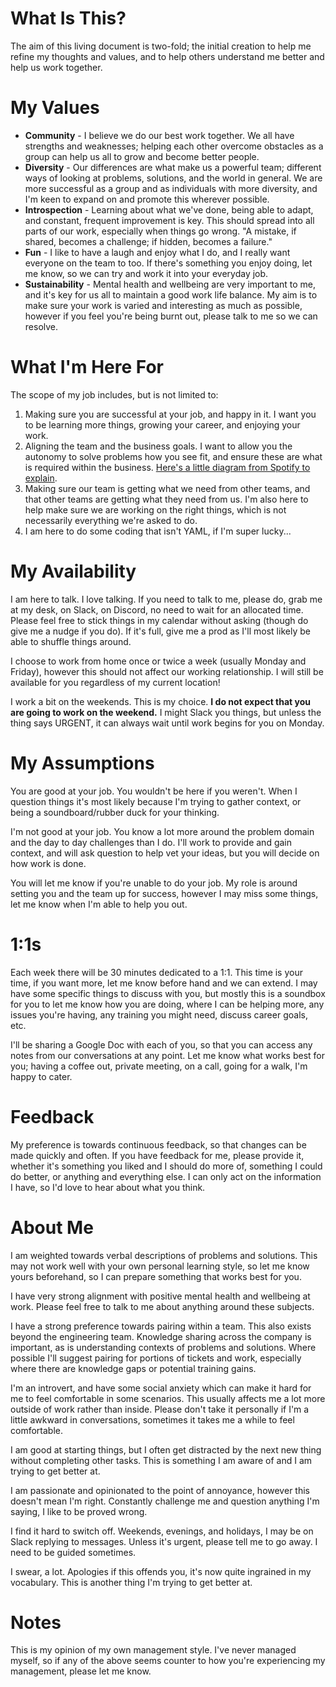 # What Is This?

The aim of this living document is two-fold; the initial creation to help me refine my thoughts and values, and to help others understand me better and help us work together.


# My Values

* **Community** - I believe we do our best work together. We all have strengths and weaknesses; helping each other overcome obstacles as a group can help us all to grow and become better people.
* **Diversity** - Our differences are what make us a powerful team; different ways of looking at problems, solutions, and the world in general. We are more successful as a group and as individuals with more diversity, and I'm keen to expand on and promote this wherever possible.
* **Introspection** - Learning about what we've done, being able to adapt, and constant, frequent improvement is key. This should spread into all parts of our work, especially when things go wrong. "A mistake, if shared, becomes a challenge; if hidden, becomes a failure."
* **Fun** - I like to have a laugh and enjoy what I do, and I really want everyone on the team to too. If there's something you enjoy doing, let me know, so we can try and work it into your everyday job.
* **Sustainability** - Mental health and wellbeing are very important to me, and it's key for us all to maintain a good work life balance. My aim is to make sure your work is varied and interesting as much as possible, however if you feel you're being burnt out, please talk to me so we can resolve.

# What I'm Here For

The scope of my job includes, but is not limited to:

1. Making sure you are successful at your job, and happy in it. I want you to be learning more things, growing your career, and enjoying your work. 
2. Aligning the team and the business goals. I want to allow you the autonomy to solve problems how you see fit, and ensure these are what is required within the business. [Here's a little diagram from Spotify to explain](https://cdn-images-1.medium.com/max/1600/1*3PQHnnpNKsVAJhNts_GhPQ.png).
3. Making sure our team is getting what we need from other teams, and that other teams are getting what they need from us. I'm also here to help make sure we are working on the right things, which is not necessarily everything we're asked to do.
4. I am here to do some coding that isn't YAML, if I'm super lucky...

# My Availability

I am here to talk. I love talking. If you need to talk to me, please do, grab me at my desk, on Slack, on Discord, no need to wait for an allocated time. Please feel free to stick things in my calendar without asking (though do give me a nudge if you do). If it's full, give me a prod as I'll most likely be able to shuffle things around.

I choose to work from home once or twice a week (usually Monday and Friday), however this should not affect our working relationship. I will still be available for you regardless of my current location!

I work a bit on the weekends. This is my choice. **I do not expect that you are going to work on the weekend.** I might Slack you things, but unless the thing says URGENT, it can always wait until work begins for you on Monday.


# My Assumptions

You are good at your job. You wouldn't be here if you weren't. When I question things it's most likely because I'm trying to gather context, or being a soundboard/rubber duck for your thinking.

I'm not good at your job. You know a lot more around the problem domain and the day to day challenges than I do. I'll work to provide and gain context, and will ask question to help vet your ideas, but you will decide on how work is done.

You will let me know if you're unable to do your job. My role is around setting you and the team up for success, however I may miss some things, let me know when I'm able to help you out.


# 1:1s

Each week there will be 30 minutes dedicated to a 1:1. This time is your time, if you want more, let me know before hand and we can extend. I may have some specific things to discuss with you, but mostly this is a soundbox for you to let me know how you are doing, where I can be helping more, any issues you're having, any training you might need, discuss career goals, etc.

I'll be sharing a Google Doc with each of you, so that you can access any notes from our conversations at any point. Let me know what works best for you; having a coffee out, private meeting, on a call, going for a walk, I'm happy to cater.


# Feedback

My preference is towards continuous feedback, so that changes can be made quickly and often. If you have feedback for me, please provide it, whether it's something you liked and I should do more of, something I could do better, or anything and everything else. I can only act on the information I have, so I'd love to hear about what you think.


# About Me

I am weighted towards verbal descriptions of problems and solutions. This may not work well with your own personal learning style, so let me know yours beforehand, so I can prepare something that works best for you.

I have very strong alignment with positive mental health and wellbeing at work. Please feel free to talk to me about anything around these subjects.

I have a strong preference towards pairing within a team. This also exists beyond the engineering team. Knowledge sharing across the company is important, as is understanding contexts of problems and solutions. Where possible I'll suggest pairing for portions of tickets and work, especially where there are knowledge gaps or potential training gains.

I'm an introvert, and have some social anxiety which can make it hard for me to feel comfortable in some scenarios. This usually affects me a lot more outside of work rather than inside. Please don't take it personally if I'm a little awkward in conversations, sometimes it takes me a while to feel comfortable.

I am good at starting things, but I often get distracted by the next new thing without completing other tasks. This is something I am aware of and I am trying to get better at.

I am passionate and opinionated to the point of annoyance, however this doesn't mean I'm right. Constantly challenge me and question anything I'm saying, I like to be proved wrong.

I find it hard to switch off. Weekends, evenings, and holidays, I may be on Slack replying to messages. Unless it's urgent, please tell me to go away. I need to be guided sometimes.

I swear, a lot. Apologies if this offends you, it's now quite ingrained in my vocabulary. This is another thing I'm trying to get better at.


# Notes

This is my opinion of my own management style. I've never managed myself, so if any of the above seems counter to how you're experiencing my management, please let me know.

